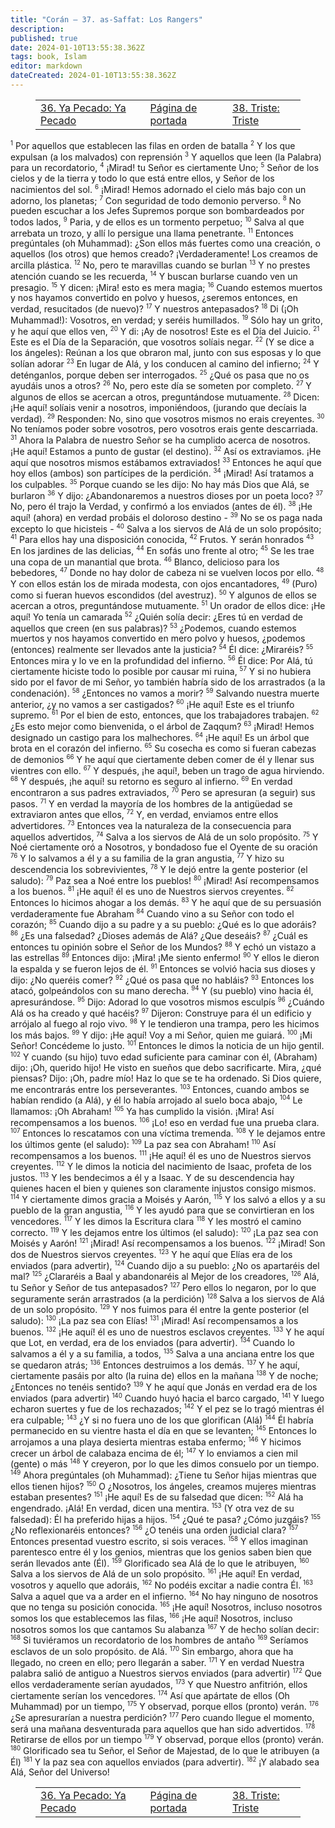```yaml
---
title: "Corán — 37. as-Saffat: Los Rangers"
description: 
published: true
date: 2024-01-10T13:55:38.362Z
tags: book, Islam
editor: markdown
dateCreated: 2024-01-10T13:55:38.362Z
---
```


<figure class="table chapter-navigator">
  <table>
    <tbody>
      <tr>
        <td>
        <a href="/es/book/Islam/Quran/36">
          <span class="mdi mdi-arrow-left-drop-circle"></span><span class="pl-2">36. Ya Pecado: Ya Pecado</span>
        </a>
        </td>
        <td>
        <a href="/es/book/Islam/Quran">
          <span class="mdi mdi-book-open-variant"></span><span class="pl-2">Página de portada</span>
        </a>
        </td>
        <td>
        <a href="/es/book/Islam/Quran/38">
          <span class="pr-2">38. Triste: Triste</span><span class="mdi mdi-arrow-right-drop-circle"></span>
        </a>
        </td>
      </tr>
    </tbody>
  </table>
</figure>

<span id="v1"><sup><small>1</small></sup></span> Por aquellos que establecen las filas en orden de batalla
<span id="v2"><sup><small>2</small></sup></span> Y los que expulsan (a los malvados) con reprensión
<span id="v3"><sup><small>3</small></sup></span> Y aquellos que leen (la Palabra) para un recordatorio,
<span id="v4"><sup><small>4</small></sup></span> ¡Mirad! tu Señor es ciertamente Uno;
<span id="v5"><sup><small>5</small></sup></span> Señor de los cielos y de la tierra y todo lo que está entre ellos, y Señor de los nacimientos del sol.
<span id="v6"><sup><small>6</small></sup></span> ¡Mirad! Hemos adornado el cielo más bajo con un adorno, los planetas;
<span id="v7"><sup><small>7</small></sup></span> Con seguridad de todo demonio perverso.
<span id="v8"><sup><small>8</small></sup></span> No pueden escuchar a los Jefes Supremos porque son bombardeados por todos lados,
<span id="v9"><sup><small>9</small></sup></span> Paria, y de ellos es un tormento perpetuo;
<span id="v10"><sup><small>10</small></sup></span> Salva al que arrebata un trozo, y allí lo persigue una llama penetrante.
<span id="v11"><sup><small>11</small></sup></span> Entonces pregúntales (oh Muhammad): ¿Son ellos más fuertes como una creación, o aquellos (los otros) que hemos creado? ¡Verdaderamente! Los creamos de arcilla plástica.
<span id="v12"><sup><small>12</small></sup></span> No, pero te maravillas cuando se burlan
<span id="v13"><sup><small>13</small></sup></span> Y no prestes atención cuando se les recuerda,
<span id="v14"><sup><small>14</small></sup></span> Y buscan burlarse cuando ven un presagio.
<span id="v15"><sup><small>15</small></sup></span> Y dicen: ¡Mira! esto es mera magia;
<span id="v16"><sup><small>16</small></sup></span> Cuando estemos muertos y nos hayamos convertido en polvo y huesos, ¿seremos entonces, en verdad, resucitados (de nuevo)?
<span id="v17"><sup><small>17</small></sup></span> Y nuestros antepasados?
<span id="v18"><sup><small>18</small></sup></span> Di (¡Oh Muhammad!): Vosotros, en verdad; y seréis humillados.
<span id="v19"><sup><small>19</small></sup></span> Sólo hay un grito, y he aquí que ellos ven,
<span id="v20"><sup><small>20</small></sup></span> Y di: ¡Ay de nosotros! Este es el Día del Juicio.
<span id="v21"><sup><small>21</small></sup></span> Este es el Día de la Separación, que vosotros solíais negar.
<span id="v22"><sup><small>22</small></sup></span> (Y se dice a los ángeles): Reúnan a los que obraron mal, junto con sus esposas y lo que solían adorar
<span id="v23"><sup><small>23</small></sup></span> En lugar de Alá, y los conducen al camino del infierno;
<span id="v24"><sup><small>24</small></sup></span> Y deténganlos, porque deben ser interrogados.
<span id="v25"><sup><small>25</small></sup></span> ¿Qué os pasa que no os ayudáis unos a otros?
<span id="v26"><sup><small>26</small></sup></span> No, pero este día se someten por completo.
<span id="v27"><sup><small>27</small></sup></span> Y algunos de ellos se acercan a otros, preguntándose mutuamente.
<span id="v28"><sup><small>28</small></sup></span> Dicen: ¡He aquí! solíais venir a nosotros, imponiéndoos, (jurando que decíais la verdad).
<span id="v29"><sup><small>29</small></sup></span> Responden: No, sino que vosotros mismos no erais creyentes.
<span id="v30"><sup><small>30</small></sup></span> No teníamos poder sobre vosotros, pero vosotros erais gente descarriada.
<span id="v31"><sup><small>31</small></sup></span> Ahora la Palabra de nuestro Señor se ha cumplido acerca de nosotros. ¡He aquí! Estamos a punto de gustar (el destino).
<span id="v32"><sup><small>32</small></sup></span> Así os extraviamos. ¡He aquí que nosotros mismos estábamos extraviados!
<span id="v33"><sup><small>33</small></sup></span> Entonces he aquí que hoy ellos (ambos) son partícipes de la perdición.
<span id="v34"><sup><small>34</small></sup></span> ¡Mirad! Así tratamos a los culpables.
<span id="v35"><sup><small>35</small></sup></span> Porque cuando se les dijo: No hay más Dios que Alá, se burlaron
<span id="v36"><sup><small>36</small></sup></span> Y dijo: ¿Abandonaremos a nuestros dioses por un poeta loco?
<span id="v37"><sup><small>37</small></sup></span> No, pero él trajo la Verdad, y confirmó a los enviados (antes de él).
<span id="v38"><sup><small>38</small></sup></span> ¡He aquí! (ahora) en verdad probáis el doloroso destino -
<span id="v39"><sup><small>39</small></sup></span> No se os paga nada excepto lo que hicisteis -
<span id="v40"><sup><small>40</small></sup></span> Salva a los siervos de Alá de un solo propósito;
<span id="v41"><sup><small>41</small></sup></span> Para ellos hay una disposición conocida,
<span id="v42"><sup><small>42</small></sup></span> Frutos. Y serán honrados
<span id="v43"><sup><small>43</small></sup></span> En los jardines de las delicias,
<span id="v44"><sup><small>44</small></sup></span> En sofás uno frente al otro;
<span id="v45"><sup><small>45</small></sup></span> Se les trae una copa de un manantial que brota.
<span id="v46"><sup><small>46</small></sup></span> Blanco, delicioso para los bebedores,
<span id="v47"><sup><small>47</small></sup></span> Donde no hay dolor de cabeza ni se vuelven locos por ello.
<span id="v48"><sup><small>48</small></sup></span> Y con ellos están los de mirada modesta, con ojos encantadores,
<span id="v49"><sup><small>49</small></sup></span> (Puro) como si fueran huevos escondidos (del avestruz).
<span id="v50"><sup><small>50</small></sup></span> Y algunos de ellos se acercan a otros, preguntándose mutuamente.
<span id="v51"><sup><small>51</small></sup></span> Un orador de ellos dice: ¡He aquí! Yo tenía un camarada
<span id="v52"><sup><small>52</small></sup></span> ¿Quién solía decir: ¿Eres tú en verdad de aquellos que creen (en sus palabras)?
<span id="v53"><sup><small>53</small></sup></span> ¿Podemos, cuando estemos muertos y nos hayamos convertido en mero polvo y huesos, ¿podemos (entonces) realmente ser llevados ante la justicia?
<span id="v54"><sup><small>54</small></sup></span> Él dice: ¿Miraréis?
<span id="v55"><sup><small>55</small></sup></span> Entonces mira y lo ve en la profundidad del infierno.
<span id="v56"><sup><small>56</small></sup></span> Él dice: Por Alá, tú ciertamente hiciste todo lo posible por causar mi ruina,
<span id="v57"><sup><small>57</small></sup></span> Y si no hubiera sido por el favor de mi Señor, yo también habría sido de los arrastrados (a la condenación).
<span id="v58"><sup><small>58</small></sup></span> ¿Entonces no vamos a morir?
<span id="v59"><sup><small>59</small></sup></span> Salvando nuestra muerte anterior, ¿y no vamos a ser castigados?
<span id="v60"><sup><small>60</small></sup></span> ¡He aquí! Este es el triunfo supremo.
<span id="v61"><sup><small>61</small></sup></span> Por el bien de esto, entonces, que los trabajadores trabajen.
<span id="v62"><sup><small>62</small></sup></span> ¿Es esto mejor como bienvenida, o el árbol de Zaqqum?
<span id="v63"><sup><small>63</small></sup></span> ¡Mirad! Hemos designado un castigo para los malhechores.
<span id="v64"><sup><small>64</small></sup></span> ¡He aquí! Es un árbol que brota en el corazón del infierno.
<span id="v65"><sup><small>65</small></sup></span> Su cosecha es como si fueran cabezas de demonios
<span id="v66"><sup><small>66</small></sup></span> Y he aquí que ciertamente deben comer de él y llenar sus vientres con ello.
<span id="v67"><sup><small>67</small></sup></span> Y después, ¡he aquí!, beben un trago de agua hirviendo.
<span id="v68"><sup><small>68</small></sup></span> Y después, ¡he aquí! su retorno es seguro al infierno.
<span id="v69"><sup><small>69</small></sup></span> En verdad encontraron a sus padres extraviados,
<span id="v70"><sup><small>70</small></sup></span> Pero se apresuran (a seguir) sus pasos.
<span id="v71"><sup><small>71</small></sup></span> Y en verdad la mayoría de los hombres de la antigüedad se extraviaron antes que ellos,
<span id="v72"><sup><small>72</small></sup></span> Y, en verdad, enviamos entre ellos advertidores.
<span id="v73"><sup><small>73</small></sup></span> Entonces vea la naturaleza de la consecuencia para aquellos advertidos,
<span id="v74"><sup><small>74</small></sup></span> Salva a los siervos de Alá de un solo propósito.
<span id="v75"><sup><small>75</small></sup></span> Y Noé ciertamente oró a Nosotros, y bondadoso fue el Oyente de su oración
<span id="v76"><sup><small>76</small></sup></span> Y lo salvamos a él y a su familia de la gran angustia,
<span id="v77"><sup><small>77</small></sup></span> Y hizo su descendencia los sobrevivientes,
<span id="v78"><sup><small>78</small></sup></span> Y le dejó entre la gente posterior (el saludo):
<span id="v79"><sup><small>79</small></sup></span> Paz sea a Noé entre los pueblos!
<span id="v80"><sup><small>80</small></sup></span> ¡Mirad! Así recompensamos a los buenos.
<span id="v81"><sup><small>81</small></sup></span> ¡He aquí! él es uno de Nuestros siervos creyentes.
<span id="v82"><sup><small>82</small></sup></span> Entonces lo hicimos ahogar a los demás.
<span id="v83"><sup><small>83</small></sup></span> Y he aquí que de su persuasión verdaderamente fue Abraham
<span id="v84"><sup><small>84</small></sup></span> Cuando vino a su Señor con todo el corazón;
<span id="v85"><sup><small>85</small></sup></span> Cuando dijo a su padre y a su pueblo: ¿Qué es lo que adoráis?
<span id="v86"><sup><small>86</small></sup></span> ¿Es una falsedad? ¿Dioses además de Alá? ¿Que deseáis?
<span id="v87"><sup><small>87</small></sup></span> ¿Cuál es entonces tu opinión sobre el Señor de los Mundos?
<span id="v88"><sup><small>88</small></sup></span> Y echó un vistazo a las estrellas
<span id="v89"><sup><small>89</small></sup></span> Entonces dijo: ¡Mira! ¡Me siento enfermo!
<span id="v90"><sup><small>90</small></sup></span> Y ellos le dieron la espalda y se fueron lejos de él.
<span id="v91"><sup><small>91</small></sup></span> Entonces se volvió hacia sus dioses y dijo: ¿No queréis comer?
<span id="v92"><sup><small>92</small></sup></span> ¿Qué os pasa que no habláis?
<span id="v93"><sup><small>93</small></sup></span> Entonces los atacó, golpeándolos con su mano derecha.
<span id="v94"><sup><small>94</small></sup></span> Y (su pueblo) vino hacia él, apresurándose.
<span id="v95"><sup><small>95</small></sup></span> Dijo: Adorad lo que vosotros mismos esculpís
<span id="v96"><sup><small>96</small></sup></span> ¿Cuándo Alá os ha creado y qué hacéis?
<span id="v97"><sup><small>97</small></sup></span> Dijeron: Construye para él un edificio y arrójalo al fuego al rojo vivo.
<span id="v98"><sup><small>98</small></sup></span> Y le tendieron una trampa, pero les hicimos los más bajos.
<span id="v99"><sup><small>99</small></sup></span> Y dijo: ¡He aquí! Voy a mi Señor, quien me guiará.
<span id="v100"><sup><small>100</small></sup></span> ¡Mi Señor! Concédeme lo justo.
<span id="v101"><sup><small>101</small></sup></span> Entonces le dimos la noticia de un hijo gentil.
<span id="v102"><sup><small>102</small></sup></span> Y cuando (su hijo) tuvo edad suficiente para caminar con él, (Abraham) dijo: ¡Oh, querido hijo! He visto en sueños que debo sacrificarte. Mira, ¿qué piensas? Dijo: ¡Oh, padre mío! Haz lo que se te ha ordenado. Si Dios quiere, me encontrarás entre los perseverantes.
<span id="v103"><sup><small>103</small></sup></span> Entonces, cuando ambos se habían rendido (a Alá), y él lo había arrojado al suelo boca abajo,
<span id="v104"><sup><small>104</small></sup></span> Le llamamos: ¡Oh Abraham!
<span id="v105"><sup><small>105</small></sup></span> Ya has cumplido la visión. ¡Mira! Así recompensamos a los buenos.
<span id="v106"><sup><small>106</small></sup></span> ¡Lo! eso en verdad fue una prueba clara.
<span id="v107"><sup><small>107</small></sup></span> Entonces lo rescatamos con una víctima tremenda.
<span id="v108"><sup><small>108</small></sup></span> Y le dejamos entre los últimos gente (el saludo):
<span id="v109"><sup><small>109</small></sup></span> La paz sea con Abraham!
<span id="v110"><sup><small>110</small></sup></span> Así recompensamos a los buenos.
<span id="v111"><sup><small>111</small></sup></span> ¡He aquí! él es uno de Nuestros siervos creyentes.
<span id="v112"><sup><small>112</small></sup></span> Y le dimos la noticia del nacimiento de Isaac, profeta de los justos.
<span id="v113"><sup><small>113</small></sup></span> Y les bendecimos a él y a Isaac. Y de su descendencia hay quienes hacen el bien y quienes son claramente injustos consigo mismos.
<span id="v114"><sup><small>114</small></sup></span> Y ciertamente dimos gracia a Moisés y Aarón,
<span id="v115"><sup><small>115</small></sup></span> Y los salvó a ellos y a su pueblo de la gran angustia,
<span id="v116"><sup><small>116</small></sup></span> Y les ayudó para que se convirtieran en los vencedores.
<span id="v117"><sup><small>117</small></sup></span> Y les dimos la Escritura clara
<span id="v118"><sup><small>118</small></sup></span> Y les mostró el camino correcto.
<span id="v119"><sup><small>119</small></sup></span> Y les dejamos entre los últimos (el saludo):
<span id="v120"><sup><small>120</small></sup></span> ¡La paz sea con Moisés y Aarón!
<span id="v121"><sup><small>121</small></sup></span> ¡Mirad! Así recompensamos a los buenos.
<span id="v122"><sup><small>122</small></sup></span> ¡Mirad! Son dos de Nuestros siervos creyentes.
<span id="v123"><sup><small>123</small></sup></span> Y he aquí que Elías era de los enviados (para advertir),
<span id="v124"><sup><small>124</small></sup></span> Cuando dijo a su pueblo: ¿No os apartaréis del mal?
<span id="v125"><sup><small>125</small></sup></span> ¿Clararéis a Baal y abandonaréis al Mejor de los creadores,
<span id="v126"><sup><small>126</small></sup></span> Alá, tu Señor y Señor de tus antepasados?
<span id="v127"><sup><small>127</small></sup></span> Pero ellos lo negaron, por lo que seguramente serán arrastrados (a la perdición)
<span id="v128"><sup><small>128</small></sup></span> Salva a los siervos de Alá de un solo propósito.
<span id="v129"><sup><small>129</small></sup></span> Y nos fuimos para él entre la gente posterior (el saludo):
<span id="v130"><sup><small>130</small></sup></span> ¡La paz sea con Elías!
<span id="v131"><sup><small>131</small></sup></span> ¡Mirad! Así recompensamos a los buenos.
<span id="v132"><sup><small>132</small></sup></span> ¡He aquí! él es uno de nuestros esclavos creyentes.
<span id="v133"><sup><small>133</small></sup></span> Y he aquí que Lot, en verdad, era de los enviados (para advertir).
<span id="v134"><sup><small>134</small></sup></span> Cuando lo salvamos a él y a su familia, a todos,
<span id="v135"><sup><small>135</small></sup></span> Salva a una anciana entre los que se quedaron atrás;
<span id="v136"><sup><small>136</small></sup></span> Entonces destruimos a los demás.
<span id="v137"><sup><small>137</small></sup></span> Y he aquí, ciertamente pasáis por alto (la ruina de) ellos en la mañana
<span id="v138"><sup><small>138</small></sup></span> Y de noche; ¿Entonces no tenéis sentido?
<span id="v139"><sup><small>139</small></sup></span> Y he aquí que Jonás en verdad era de los enviados (para advertir)
<span id="v140"><sup><small>140</small></sup></span> Cuando huyó hacia el barco cargado,
<span id="v141"><sup><small>141</small></sup></span> Y luego echaron suertes y fue de los rechazados;
<span id="v142"><sup><small>142</small></sup></span> Y el pez se lo tragó mientras él era culpable;
<span id="v143"><sup><small>143</small></sup></span> ¿Y si no fuera uno de los que glorifican (Alá)
<span id="v144"><sup><small>144</small></sup></span> Él habría permanecido en su vientre hasta el día en que se levanten;
<span id="v145"><sup><small>145</small></sup></span> Entonces lo arrojamos a una playa desierta mientras estaba enfermo;
<span id="v146"><sup><small>146</small></sup></span> Y hicimos crecer un árbol de calabaza encima de él;
<span id="v147"><sup><small>147</small></sup></span> Y lo enviamos a cien mil (gente) o más
<span id="v148"><sup><small>148</small></sup></span> Y creyeron, por lo que les dimos consuelo por un tiempo.
<span id="v149"><sup><small>149</small></sup></span> Ahora pregúntales (oh Muhammad): ¿Tiene tu Señor hijas mientras que ellos tienen hijos?
<span id="v150"><sup><small>150</small></sup></span> O ¿Nosotros, los ángeles, creamos mujeres mientras estaban presentes?
<span id="v151"><sup><small>151</small></sup></span> ¡He aquí! Es de su falsedad que dicen:
<span id="v152"><sup><small>152</small></sup></span> Alá ha engendrado. ¡Alá! En verdad, dicen una mentira.
<span id="v153"><sup><small>153</small></sup></span> (Y otra vez de su falsedad): Él ha preferido hijas a hijos.
<span id="v154"><sup><small>154</small></sup></span> ¿Qué te pasa? ¿Cómo juzgáis?
<span id="v155"><sup><small>155</small></sup></span> ¿No reflexionaréis entonces?
<span id="v156"><sup><small>156</small></sup></span> ¿O tenéis una orden judicial clara?
<span id="v157"><sup><small>157</small></sup></span> Entonces presentad vuestro escrito, si sois veraces.
<span id="v158"><sup><small>158</small></sup></span> Y ellos imaginan parentesco entre él y los genios, mientras que los genios saben bien que serán llevados ante (Él).
<span id="v159"><sup><small>159</small></sup></span> Glorificado sea Alá de lo que le atribuyen,
<span id="v160"><sup><small>160</small></sup></span> Salva a los siervos de Alá de un solo propósito.
<span id="v161"><sup><small>161</small></sup></span> ¡He aquí! En verdad, vosotros y aquello que adoráis,
<span id="v162"><sup><small>162</small></sup></span> No podéis excitar a nadie contra Él.
<span id="v163"><sup><small>163</small></sup></span> Salva a aquel que va a arder en el infierno.
<span id="v164"><sup><small>164</small></sup></span> No hay ninguno de nosotros que no tenga su posición conocida.
<span id="v165"><sup><small>165</small></sup></span> ¡He aquí! Nosotros, incluso nosotros somos los que establecemos las filas,
<span id="v166"><sup><small>166</small></sup></span> ¡He aquí! Nosotros, incluso nosotros somos los que cantamos Su alabanza
<span id="v167"><sup><small>167</small></sup></span> Y de hecho solían decir:
<span id="v168"><sup><small>168</small></sup></span> Si tuviéramos un recordatorio de los hombres de antaño
<span id="v169"><sup><small>169</small></sup></span> Seríamos esclavos de un solo propósito. de Alá.
<span id="v170"><sup><small>170</small></sup></span> Sin embargo, ahora que ha llegado, no creen en ello; pero llegarán a saber.
<span id="v171"><sup><small>171</small></sup></span> Y en verdad Nuestra palabra salió de antiguo a Nuestros siervos enviados (para advertir)
<span id="v172"><sup><small>172</small></sup></span> Que ellos verdaderamente serían ayudados,
<span id="v173"><sup><small>173</small></sup></span> Y que Nuestro anfitrión, ellos ciertamente serían los vencedores.
<span id="v174"><sup><small>174</small></sup></span> Así que apártate de ellos (Oh Muhammad) por un tiempo,
<span id="v175"><sup><small>175</small></sup></span> Y observad, porque ellos (pronto) verán.
<span id="v176"><sup><small>176</small></sup></span> ¿Se apresurarían a nuestra perdición?
<span id="v177"><sup><small>177</small></sup></span> Pero cuando llegue el momento, será una mañana desventurada para aquellos que han sido advertidos.
<span id="v178"><sup><small>178</small></sup></span> Retirarse de ellos por un tiempo
<span id="v179"><sup><small>179</small></sup></span> Y observad, porque ellos (pronto) verán.
<span id="v180"><sup><small>180</small></sup></span> Glorificado sea tu Señor, el Señor de Majestad, de lo que le atribuyen (a Él)
<span id="v181"><sup><small>181</small></sup></span> Y la paz sea con aquellos enviados (para advertir).
<span id="v182"><sup><small>182</small></sup></span> ¡Y alabado sea Alá, Señor del Universo!

<figure class="table chapter-navigator">
  <table>
    <tbody>
      <tr>
        <td>
        <a href="/es/book/Islam/Quran/36">
          <span class="mdi mdi-arrow-left-drop-circle"></span><span class="pl-2">36. Ya Pecado: Ya Pecado</span>
        </a>
        </td>
        <td>
        <a href="/es/book/Islam/Quran">
          <span class="mdi mdi-book-open-variant"></span><span class="pl-2">Página de portada</span>
        </a>
        </td>
        <td>
        <a href="/es/book/Islam/Quran/38">
          <span class="pr-2">38. Triste: Triste</span><span class="mdi mdi-arrow-right-drop-circle"></span>
        </a>
        </td>
      </tr>
    </tbody>
  </table>
</figure>